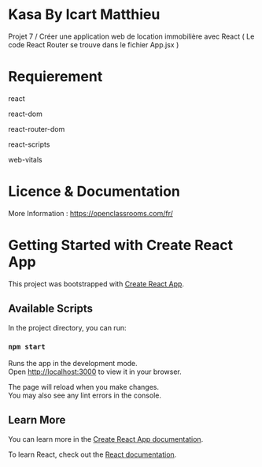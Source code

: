 # Kasa By Icart Matthieu
Projet 7 / Créer une application web de location immobilière avec React
( Le code React Router se trouve dans le fichier App.jsx )

# Requierement

react

react-dom

react-router-dom

react-scripts

web-vitals

# Licence & Documentation
More Information : https://openclassrooms.com/fr/

# Getting Started with Create React App

This project was bootstrapped with [Create React App](https://github.com/facebook/create-react-app).

## Available Scripts

In the project directory, you can run:

### `npm start`

Runs the app in the development mode.\
Open [http://localhost:3000](http://localhost:3000) to view it in your browser.

The page will reload when you make changes.\
You may also see any lint errors in the console.

## Learn More

You can learn more in the [Create React App documentation](https://facebook.github.io/create-react-app/docs/getting-started).

To learn React, check out the [React documentation](https://reactjs.org/).


